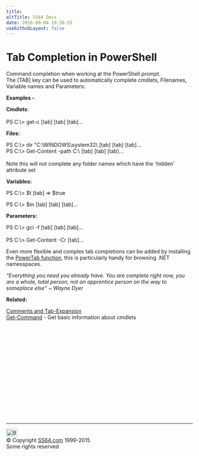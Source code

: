 ```yaml
---
title:
altTitle: SS64 Docs
date: 2016-09-04 19:26:55
useGithubLayout: false
---
```

<!-- #BeginLibraryItem "/Library/head_pssyntax.lbi" --><!-- #EndLibraryItem --><h1>Tab Completion in PowerShell</h1> 
<p>Command completion when working at the PowerShell prompt.<br>
The [TAB] key can be used to automatically complete cmdlets, Filenames, Variable names and Parameters: </p>
<p><b>Examples - </b></p>
<p><b>Cmdlets</b>:<br>
<br>
<span class="code">PS C:\&gt; get-c </span>[tab] [tab] [tab]...</p>
<p><b>Files:</b></p>
<p><span class="code">PS C:\&gt; dir "C:\WINDOWS\system32\ </span>[tab] [tab] [tab]...<br>
<span class="code">PS C:\&gt; Get-Content -path C:\ </span>[tab] [tab] [tab]...<br>
<br>
Note this will not complete any folder names which have the 'hidden' 
attribute set</p>
<p><b>Variables:</b></p>
<p><span class="code">PS C:\&gt; $t </span>[tab] =&gt; $true</p>
<p><span class="code">PS C:\&gt; $m </span>[tab] [tab] [tab]...</p>
<p><b>Parameters:</b></p>
<p><span class="code">PS C:\&gt; gci -f </span>[tab] [tab] [tab]...<br>
<br>
<span class="code">PS C:\&gt; Get-Content -Cr </span>[tab]...</p>
<p>Even more flexible and complex tab completions can be added by
installing the <a href="http://powertab.codeplex.com/">PowerTab function</a>, this is particularly handy for
browsing .NET namesspaces.</p>
<p class="quote"><i>“Everything you need you already have. You are complete right now, you are a whole, total person, not an apprentice person on the way to someplace else” ~ Wayne Dyer</i></p>
<p><b>Related:</b></p>
<p><a href="syntax-comments.html">Comments and Tab-Expansion</a><br>
<a href="get-command.html">Get-Command</a>        -   Get basic information about cmdlets</p><!-- #BeginLibraryItem "/Library/foot_ps.lbi" --><p>
<!-- PowerShell300 -->
<ins class="adsbygoogle" style="display:inline-block;width:300px;height:250px" data-ad-client="ca-pub-6140977852749469" data-ad-slot="6253539900"></ins>
<script>
(adsbygoogle = window.adsbygoogle || []).push({});
</script></p>
<hr>
<div id="bl" class="footer"><a href="syntax-tab-completion.html#"><img src="../images/top.png" width="30" height="22" alt="Back to the Top"></a></div>
<div id="br" class="footer, tagline">© Copyright <a href="../index.html">SS64.com</a> 1999-2015<br>
Some rights reserved</div><!-- #EndLibraryItem -->

